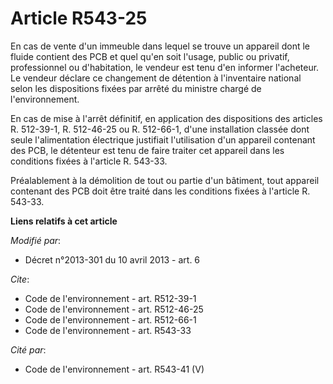 # Article R543-25

En cas de vente d'un immeuble dans lequel se trouve un appareil dont le fluide contient des PCB et quel qu'en soit l'usage,
public ou privatif, professionnel ou d'habitation, le vendeur est tenu d'en informer l'acheteur. Le vendeur déclare ce
changement de détention à l'inventaire national selon les dispositions fixées par arrêté du ministre chargé de
l'environnement.

En cas de mise à l'arrêt définitif, en application des dispositions des articles R. 512-39-1, R. 512-46-25 ou R. 512-66-1,
d'une installation classée dont seule l'alimentation électrique justifiait l'utilisation d'un appareil contenant des PCB, le
détenteur est tenu de faire traiter cet appareil dans les conditions fixées à l'article R. 543-33.

Préalablement à la démolition de tout ou partie d'un bâtiment, tout appareil contenant des PCB doit être traité dans les
conditions fixées à l'article R. 543-33.

**Liens relatifs à cet article**

_Modifié par_:

  - Décret n°2013-301 du 10 avril 2013 - art. 6

_Cite_:

  - Code de l'environnement - art. R512-39-1
  - Code de l'environnement - art. R512-46-25
  - Code de l'environnement - art. R512-66-1
  - Code de l'environnement - art. R543-33

_Cité par_:

  - Code de l'environnement - art. R543-41 (V)
